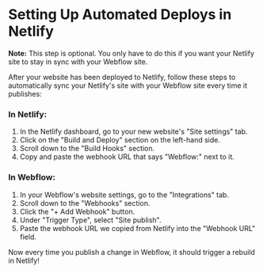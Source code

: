 # Setting Up Automated Deploys in Netlify

**Note:** This step is optional. You only have to do this if you want your Netlify site to stay in sync with your Webflow site.

After your website has been deployed to Netlify, follow these steps to automatically sync your Netlify's site with your Webflow site every time it publishes:

### **In Netlify:**

1. In the Netlify dashboard, go to your new website's "Site settings" tab.
1. Click on the "Build and Deploy" section on the left-hand side.
1. Scroll down to the "Build Hooks" section.
1. Copy and paste the webhook URL that says "Webflow:" next to it.

### **In Webflow:**

1. In your Webflow's website settings, go to the "Integrations" tab.
1. Scroll down to the "Webhooks" section.
1. Click the "+ Add Webhook" button.
1. Under "Trigger Type", select "Site publish".
1. Paste the webhook URL we copied from Netlify into the "Webhook URL" field.

Now every time you publish a change in Webflow, it should trigger a rebuild in Netlify!